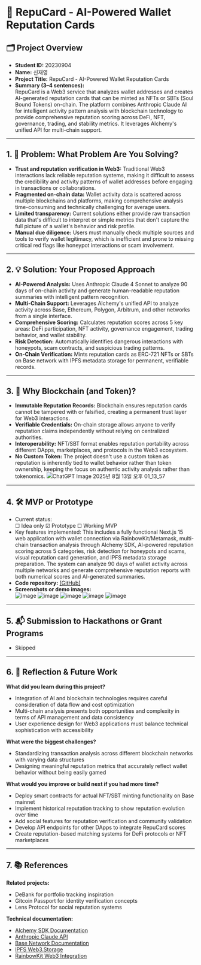 # 🚀 RepuCard - AI-Powered Wallet Reputation Cards

## 🗂️ Project Overview
- **Student ID:**  20230904
- **Name:**  신재영
- **Project Title:**  RepuCard - AI-Powered Wallet Reputation Cards 
- **Summary (3–4 sentences):**  
  RepuCard is a Web3 service that analyzes wallet addresses and creates AI-generated reputation cards that can be minted as NFTs or SBTs (Soul Bound Tokens) on-chain. The platform combines Anthropic Claude AI for intelligent activity pattern analysis with blockchain technology to provide comprehensive reputation scoring across DeFi, NFT, governance, trading, and stability metrics. It leverages Alchemy's unified API for multi-chain support.
---

## 1. 🧩 Problem: What Problem Are You Solving?
- **Trust and reputation verification in Web3:** Traditional Web3 interactions lack reliable reputation systems, making it difficult to assess the credibility and activity patterns of wallet addresses before engaging in transactions or collaborations.
- **Fragmented on-chain data:** Wallet activity data is scattered across multiple blockchains and platforms, making comprehensive analysis time-consuming and technically challenging for average users.
- **Limited transparency:** Current solutions either provide raw transaction data that's difficult to interpret or simple metrics that don't capture the full picture of a wallet's behavior and risk profile.
- **Manual due diligence:** Users must manually check multiple sources and tools to verify wallet legitimacy, which is inefficient and prone to missing critical red flags like honeypot interactions or scam involvement. 
---

## 2. 💡 Solution: Your Proposed Approach
- **AI-Powered Analysis:** Uses Anthropic Claude 4 Sonnet to analyze 90 days of on-chain activity and generate human-readable reputation summaries with intelligent pattern recognition.
- **Multi-Chain Support:** Leverages Alchemy's unified API to analyze activity across Base, Ethereum, Polygon, Arbitrum, and other networks from a single interface.
- **Comprehensive Scoring:** Calculates reputation scores across 5 key areas: DeFi participation, NFT activity, governance engagement, trading behavior, and wallet stability.
- **Risk Detection:** Automatically identifies dangerous interactions with honeypots, scam contracts, and suspicious trading patterns.
- **On-Chain Verification:** Mints reputation cards as ERC-721 NFTs or SBTs on Base network with IPFS metadata storage for permanent, verifiable records.


---

## 3. 🔗 Why Blockchain (and Token)?
- **Immutable Reputation Records:** Blockchain ensures reputation cards cannot be tampered with or falsified, creating a permanent trust layer for Web3 interactions.
- **Verifiable Credentials:** On-chain storage allows anyone to verify reputation claims independently without relying on centralized authorities.
- **Interoperability:** NFT/SBT format enables reputation portability across different DApps, marketplaces, and protocols in the Web3 ecosystem.
- **No Custom Token:** The project doesn't use a custom token as reputation is inherently tied to wallet behavior rather than token ownership, keeping the focus on authentic activity analysis rather than tokenomics.
![ChatGPT Image 2025년 8월 13일 오후 01_13_57](https://hackmd.io/_uploads/HJwGWqtdel.png)

---

## 4. 🛠️ MVP or Prototype
- Current status:  
  ☐ Idea only ☑ Prototype ☐ Working MVP  
- Key features implemented:
This includes a fully functional Next.js 15 web application with wallet connection via RainbowKit/Metamask, multi-chain transaction analysis through Alchemy SDK, AI-powered reputation scoring across 5 categories, risk detection for honeypots and scams, visual reputation card generation, and IPFS metadata storage preparation. The system can analyze 90 days of wallet activity across multiple networks and generate comprehensive reputation reports with both numerical scores and AI-generated summaries.
- **Code repository:** [[GitHub]  ](https://github.com/LimePencil/RepuCard)
- **Screenshots or demo images:**  
  ![image](https://hackmd.io/_uploads/r1Cn45Y_xl.png)
![image](https://hackmd.io/_uploads/S16TEct_el.png)
![image](https://hackmd.io/_uploads/BkZlr5tOge.png)
![image](https://hackmd.io/_uploads/S1-Qr9Kdxx.png)
![image](https://hackmd.io/_uploads/B1k4rqYOle.png)


---

## 5. 📬 Submission to Hackathons or Grant Programs
- Skipped

---

## 6. 🤔 Reflection & Future Work
**What did you learn during this project?**
- Integration of AI and blockchain technologies requires careful consideration of data flow and cost optimization
- Multi-chain analysis presents both opportunities and complexity in terms of API management and data consistency
- User experience design for Web3 applications must balance technical sophistication with accessibility

**What were the biggest challenges?**
- Standardizing transaction analysis across different blockchain networks with varying data structures
- Designing meaningful reputation metrics that accurately reflect wallet behavior without being easily gamed

**What would you improve or build next if you had more time?**
- Deploy smart contracts for actual NFT/SBT minting functionality on Base mainnet
- Implement historical reputation tracking to show reputation evolution over time
- Add social features for reputation verification and community validation
- Develop API endpoints for other DApps to integrate RepuCard scores
- Create reputation-based matching systems for DeFi protocols or NFT marketplaces

---
## 7. 📚 References
**Related projects:**
- DeBank for portfolio tracking inspiration
- Gitcoin Passport for identity verification concepts
- Lens Protocol for social reputation systems

**Technical documentation:**
- [Alchemy SDK Documentation](https://docs.alchemy.com/)
- [Anthropic Claude API](https://docs.anthropic.com/)
- [Base Network Documentation](https://docs.base.org/)
- [IPFS Web3.Storage](https://web3.storage/docs/)
- [RainbowKit Web3 Integration](https://www.rainbowkit.com/)
